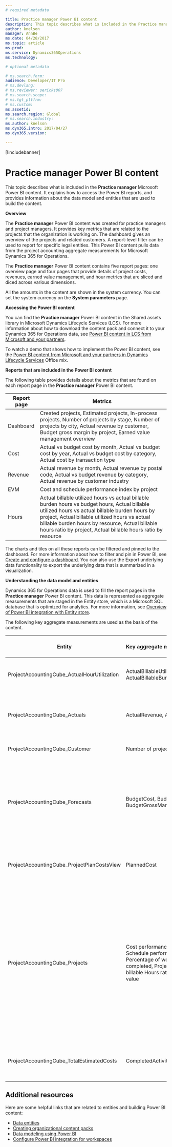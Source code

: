 ```yaml
---
# required metadata

title: Practice manager Power BI content
description: This topic describes what is included in the Practice manager Power BI content. It explains how to access the reports that are included in the content pack, and provides information about the data model and entities that are used to build the content pack.
author: knelson
manager: AnnBe
ms.date: 04/28/2017
ms.topic: article
ms.prod: 
ms.service: Dynamics365Operations
ms.technology: 

# optional metadata

# ms.search.form:  
audience: Developer/IT Pro
# ms.devlang: 
# ms.reviewer: sericks007
# ms.search.scope: 
# ms.tgt_pltfrm: 
# ms.custom: 
ms.assetid: 
ms.search.region: Global
# ms.search.industry: 
ms.author: knelson
ms.dyn365.intro: 2017/04/27
ms.dyn365.version:

---
```


[!includebanner]

# Practice manager Power BI content

This topic describes what is included in the **Practice manager** Microsoft Power BI content. It explains how to access the Power BI reports, and provides information about the data model and entities that are used to build the content.

**Overview**

The **Practice manager** Power BI content was created for practice managers and project managers. It provides key metrics that are related to the projects that the organization is working on. The dashboard gives an overview of the projects and related customers. A report-level filter can be used to report for specific legal entities. This Power BI content pulls data from the project accounting aggregate measurements for Microsoft Dynamics 365 for Operations.

The **Practice manager** Power BI content contains five report pages: one overview page and four pages that provide details of project costs, revenues, earned value management, and hour metrics that are sliced and diced across various dimensions.

All the amounts in the content are shown in the system currency. You can set the system currency on the **System parameters** page.

**Accessing the Power BI content**

You can find the **Practice manager** Power BI content in the Shared assets library in Microsoft Dynamics Lifecycle Services (LCS). For more information about how to download the content pack and connect it to your Dynamics 365 for Operations data, see [Power BI content in LCS from Microsoft and your partners](power-bi-content-microsoft-partners.md).

To watch a demo that shows how to implement the Power BI content, see the [Power BI content from Microsoft and your partners in Dynamics Lifecycle Services](https://mix.office.com/watch/9puyb1b2xs1w) Office mix.

**Reports that are included in the Power BI content**

The following table provides details about the metrics that are found on each report page in the **Practice manager** Power BI content.

| Report page                                          | Metrics               |
|------------------------------------------------------|-----------------------------------------------|
| Dashboard  | Created projects, Estimated projects, In-process projects, Number of projects by stage, Number of projects by city,  Actual revenue by customer, Budget gross margin by project, Earned value management overview |
| Cost                                                 | Actual vs budget cost by month, Actual vs budget cost by year, Actual vs budget cost by category, Actual cost by transaction type       |
| Revenue                                              | Actual revenue by month, Actual revenue by postal code, Actual vs budget revenue by category, Actual revenue by customer industry        |
| EVM                                                  | Cost and schedule performance index by project                 |
| Hours                                                | Actual billable utilized hours vs actual billable burden hours vs budget hours, Actual billable utilized hours vs actual billable burden hours by project, Actual billable utilized hours vs actual billable burden hours by resource, Actual billable hours ratio by project, Actual billable hours ratio by resource |

The charts and tiles on all these reports can be filtered and pinned to the dashboard. For more information about how to filter and pin 
in Power BI, see [Create and configure a dashboard](https://powerbi.microsoft.com/en-us/guided-learning/powerbi-learning-4-2-create-configure-dashboards/). You can also use the Export underlying data functionality to export the underlying data that is summarized in a visualization.

**Understanding the data model and entities**

Dynamics 365 for Operations data is used to fill the report pages in the **Practice manager** Power BI content. This data is represented as aggregate measurements that are staged in the Entity store, which is a Microsoft SQL database that is optimized for analytics. For more information, see [Overview of Power BI integration with Entity store](power-bi-integration-entity-store.md).

The following key aggregate measurements are used as the basis of the content.

| Entity   | Key aggregate measurements   | Data source for Dynamics 365 for Operations | Field  | Description     |
|--------------|----------------------------------|-------------------------------------------------|------------|---------------------|
| ProjectAccountingCube_ActualHourUtilization | ActualBillableUtilizedHours, ActualBillableBurdenHours | ProjEmplTrans | Sum(ActualUtilizationBillableRate), Sum(ActualBurdenBillableRate) | Total of actual billable utilized hours, Total of actual burden rate |
| ProjectAccountingCube\_Actuals        | ActualRevenue, ActualCost | ProjTransPosting                                | Sum(ActualRevenue), Sum(ActualCost)        | Total of posted revenue for all transaction types, Total of posted cost for all transaction types | 
| ProjectAccountingCube\_Customer | Number of projects    | CustTable | COUNTA(ProjectAccountingCube\_Projects[PROJECTS])  | Count of available projects | 
| ProjectAccountingCube\_Forecasts  | BudgetCost, BudgetRevenue, BudgetGrossMargin  | ProjTransBudget      | Sum(BudgetCost), Sum(BudgetRevenue), Sum(BudgetGrossMargin)     | Total of forecasted cost for all transaction types, Total of forecast accrued/invoiced revenue, Difference between sum of total forecast revenue and sum of total forecast cost  |   
| ProjectAccountingCube\_ProjectPlanCostsView  | PlannedCost  | Project  | Sum(SumOfTotalCostPrice)  | Total cost price in estimates for all project transaction types that have planned tasks |   
| ProjectAccountingCube\_Projects | Cost performance index, Schedule performance index, Percentage of work completed, Project actual billable Hours ratio Earned value | Project | ProjectAccountingCube\_Projects[Earned value] / ProjectAccountingCube\_Projects[Total actual cost of completed tasks], ProjectAccountingCube\_Projects[Earned value] / ProjectAccountingCube\_Projects[Total planned cost of completed tasks], Percentage of work completed = ProjectAccountingCube\_Projects[Total actual cost of completed tasks] / (ProjectAccountingCube\_Projects[Total actual cost of completed tasks] + ProjectAccountingCube\_Projects[Total planned cost of project] - ProjectAccountingCube\_Projects[Total planned cost of completed tasks]), ProjectAccountingCube\_Projects[Project total actual billable utilized hours] / (ProjectAccountingCube\_Projects[Project total actual billable utilized hours] + ProjectAccountingCube\_Projects[Project total actual billable burden hours]), ProjectAccountingCube\_Projects[Total planned cost of project] \* ProjectAccountingCube\_Projects[Percentage of work completed] | Calculation of total earned value divided by total actual cost, Calculation of total earned value divided by total planned cost, Total percentage of completed work based on total actual cost of completed task and planned cost of the project, Total actual billable hours based on utilized + burden, Total planned cost multiplied by percentage of completed work | 
| ProjectAccountingCube\_TotalEstimatedCosts   | CompletedActivityPlannedCost | ProjTable  | Sum(TotalCostPrice)  | Total cost price in estimates for all project transaction types that have completed tasks   |

## Additional resources

Here are some helpful links that are related to entities and building Power BI content:

- [Data entities](/dynamics365/operations/dev-itpro/data-entities/data-entities)
- [Creating organizational content packs](https://powerbi.microsoft.com/en-us/documentation/powerbi-service-organizational-content-packs-introduction/)
- [Data modeling using Power BI](https://powerbi.microsoft.com/en-us/guided-learning/powerbi-learning-2-1-intro-modeling-data)
- [Configure Power BI integration for workspaces](configure-power-bi-integration.md)
